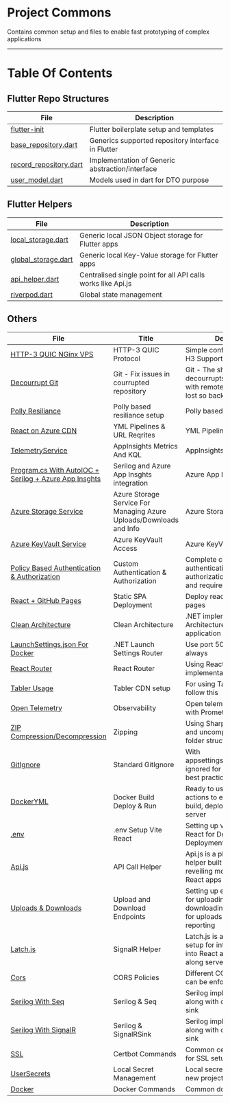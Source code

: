 # Project Commons
Contains common setup and files to enable fast prototyping of complex applications

<hr/>

# Table Of Contents

## Flutter Repo Structures

File | Description
--- | ---
<a href='commons/flutter/flutter-init.md'>flutter-init</a> | Flutter boilerplate setup and templates
<a href='commons/flutter/base_repository.md'>base_repository.dart</a> | Generics supported repository interface in Flutter
<a href='commons/flutter/record_repository.md'>record_repository.dart</a> | Implementation of Generic abstraction/interface
<a href='commons/flutter/user_model.md'>user_model.dart</a> | Models used in dart for DTO purpose

## Flutter Helpers

File | Description
--- | ---
<a href='commons/flutter/local_storage.md'>local_storage.dart</a> | Generic local JSON Object storage for Flutter apps
<a href='commons/flutter/global_storage.md'>global_storage.dart</a> | Generic local Key-Value storage for Flutter apps
<a href='commons/flutter/api_helper.md'>api_helper.dart</a> | Centralised single point for all API calls works like Api.js
<a href='commons/flutter/riverpod.md'>riverpod.dart</a> | Global state management

## Others

File | Title | Description
--- | --- | ---
<a href='commons/nginx-conf.md)'>HTTP-3 QUIC NGinx VPS</a> | HTTP-3 QUIC Protocol |  Simple conf for HTTP-3 QUIC H3 Support
<a href='commons/decourrupt-git.md'>Decourrupt Git</a> | Git - Fix issues in courrupted repository |  Git - The shell script decourrupts git and syncs with remote (Changes will be lost so backup)
<a href='commons/resiliance.md'>Polly Resiliance</a> | Polly based resiliance setup | Polly based resiliance setup
<a href='commons/react_cdn.md'>React on Azure CDN</a> | YML Pipelines & URL Reqrites | YML Pipelines & URL Reqrites
<a href='commons/AppInsightsMetricsAndKQL.md'>TelemetryService</a> | AppInsights Metrics And KQL | AppInsights Metrics And KQL
<a href='commons/AppInsghts.md'>Program.cs With AutoIOC + Serilog + Azure App Insghts</a> | Serilog and Azure App Insghts integration | Azure App Insghts
<a href='commons/AzureStorageService.md'>Azure Storage Service</a> | Azure Storage Service For Managing Azure Uploads/Downloads and Info | Azure Storage
<a href='commons/KeyVault.md'>Azure KeyVault Service</a> | Azure KeyVault Access | Azure KeyVault Access
<a href='commons/CustomAuth.md'>Policy Based Authentication & Authorization</a> | Custom Authentication & Authorization | Complete control of authentication and authorization using handlers and requirements
<a href='commons/ghpages.md'>React + GitHub Pages</a> | Static SPA Deployment | Deploy react app to Github pages
<a href='commons/CleanArchitecture.md'>Clean Architecture</a> | Clean Architecture | .NET implementation of Clean Architecture with a sample application
<a href='commons/LaunchSettings.md'>LaunchSettings.json For Docker</a> | .NET Launch Settings Router | Use port 5000 and 5001 always
<a href='commons/Router.md'>React Router</a> | React Router | Using React router for implementation
<a href='commons/Tabler.md'>Tabler Usage</a> | Tabler CDN setup | For using Tabler in React, Just follow this
<a href='commons/OpenTelemetry.md'>Open Telemetry</a> | Observability | Open telemetry integration with Promethieus
<a href='commons/SharpCompress.md'>ZIP Compression/Decompression</a> | Zipping | Using SharpLib to compress and uncompress preserving folder structure
<a href='commons/GitIgnore.md'>GitIgnore</a> | Standard GitIgnore | With appsettings.Development.json ignored for secret keeping best practice
<a href='commons/DockerYML.md'>DockerYML</a> | Docker Build Deploy & Run | Ready to use YML for GitHub actions to enable docker build, deploy and run on server
<a href='commons/Env.md'>.env</a> | .env Setup Vite React | Setting up variables in Vite React for Development and Deployment
<a href='commons/ApiJs.md'>Api.js</a> | API Call Helper | Api.js is a plug and play API helper built using Axios in reveiling module pattern into React apps
<a href='commons/UploadDownload.md'>Uploads & Downloads</a> | Upload and Download Endpoints | Setting up endpoints in .NET for uploading and downloading and using Api.js for uploads with progress reporting
<a href='commons/LatchJs.md'>Latch.js</a> | SignalR Helper | Latch.js is a plug and play setup for integrating SignalR into React apps in a breeze along server config
<a href='commons/Cors.md'>Cors</a> | CORS Policies | Different CORS policies that can be enforced
<a href='commons/SerilogSeq.md'>Serilog With Seq</a> | Serilog & Seq | Serilog implementation in API along with custom SignalR sink
<a href='commons/SerilogSignalR.md'>Serilog With SignalR</a> | Serilog & SignalRSink | Serilog implementation in API along with custom SignalR sink
<a href='commons/Ssl.md'>SSL</a> | Certbot Commands | Common certbot commands for SSL setup on server
<a href='commons/UserSecrets.md'>UserSecrets</a> | Local Secret Management | Local secret management for new projects
<a href='commons/Docker.md'>Docker</a> | Docker Commands | Common docker commands
